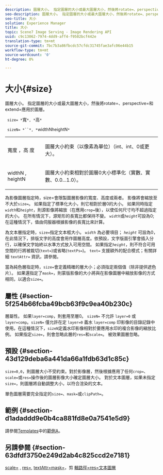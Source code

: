 ```yaml
---
description: 圖層大小。 指定圖層的大小或最大圖層大小，然後將rotate=、perspective=和extend=應用於圖層。
seo-description: 圖層大小。 指定圖層的大小或最大圖層大小，然後將rotate=、perspective=和extend=應用於圖層。
seo-title: 大小
solution: Experience Manager
title: 大小
topic: Scene7 Image Serving - Image Rendering API
uuid: c9c13062-7974-4dd9-aff4-f9502bcf442e
translation-type: tm+mt
source-git-commit: 7bc7b3a86fbcdc57cfdc31745fae3afc06e44b15
workflow-type: tm+mt
source-wordcount: '0'
ht-degree: 0%

---
```



# 大小{#size}

圖層大小。 指定圖層的大小或最大圖層大小，然後將rotate=、perspective=和extend=應用於圖層。

` size= *`寬`*, *`高`*`

` sizeN= *``*, *`widthNheightN`*`

<table id="simpletable_FBE17D736F93485AA0053BF447B4CC9F"> 
 <tr class="strow"> 
  <td class="stentry"> <p> <span class="codeph"> <span class="varname"> 寬度 </span>，高 <span class="varname"> 度  </span> </span> </p> </td> 
  <td class="stentry"> <p>圖層大小約束（以像素為單位）（int、int、0或更大）。 </p> </td> 
 </tr> 
 <tr class="strow"> 
  <td class="stentry"> <p> <span class="codeph"> <span class="varname"> widthN  </span>,  <span class="varname"> heightN  </span> </span> </p> </td> 
  <td class="stentry"> <p>圖層大小約束相對於圖層0大小標準化（實數、實數、0.0...1.0）。 </p> </td> 
 </tr> 
</table>

為影像圖層指定時，size=會限製圖層影像的寬度、高度或兩者。 影像將會縮放至不大於`size=`。 如果指定了標準化大小，則它相對於層0的大小。 如果同時指定&#x200B;*`width`*&#x200B;和&#x200B;*`height`*，則源影像將縮放（在應用`crop=`後），以使任何尺寸均不超過指定的大小。 在所有情況下，源矩形的長寬比都保持不變。 *`width`*&#x200B;或&#x200B;*`height`*&#x200B;可設為0;在這種情況下，值由伺服器根據影像的長寬比來計算。

為文本層指定時，`size=`指定文本框大小。 *`width`* 為必要項目； *`height`* 可設為0，在此情況下，排版文字的高度會用作圖層高度。依預設，文字版面引擎會插入分行，以確保文字始終以水準方式放入可用空間。 如果指定&#x200B;*`height`*，則不符合可用空間的行將被裁切(`text=`)或省略(`textPs=`)。 `text=` 支援額外的配合模式；有關詳細 `textAttr=` 資訊，請參閱。

當為純色層指定時，`size=`會定義精確的層大小；必須指定兩個值（除非提供遮色片）。 如果還指定了`mask=`，則蒙版影像的大小將與在影像圖層中縮放影像的方式相同，以適合`size=`。

## 屬性 {#section-5f254b66fcba49bcb63f9c9ea40b230c}

層屬性。 如果`layer=comp`，則套用至層0。 `sizeN=` 不允許 `layer=0` 或 `layer=comp`。`sizeN=` 僅允許在定 `layer=0` 義水 `layer=comp` 印影像的目錄記錄中使用。在這種情況下，`sizeN`定義水印影像相對於要應用水印的複合影像的縮放比例。 如果指定`size=`，則會忽略此層的`res=`和`scale=`。 被效果圖層忽略。

## 預設 {#section-43d129deba6a441da66a1fdb63d1c85c}

`size=0,0`，則圖層大小不受約束。對於影像層，然後根據應用了任何`crop=`、`scale=`或`res=`操作後的圖層影像大小確定圖層大小。 對於文本圖層，如果未指定`size=`，則圖層將自動調整大小，以符合渲染的文本。

單色圖層需要完全指定的`size=`、`mask=`或`clipPath=`。

## 範例 {#section-d1adaddd9e0b4ca881fd8e0a7541e5d9}

請參閱[Templates](../../../../../is-api/http-ref/image-serving-api-ref/c-http-protocol-reference/c-templates/c-templates.md#concept-3cd2d2adae0e41b2979b9640244d4d3e)中的[範例A](../../../../../is-api/http-ref/image-serving-api-ref/c-http-protocol-reference/c-templates/r-example-a.md#reference-c78ea82e8a1646738e764fa6685dfbac)。

## 另請參閱 {#section-63dfdf3750e249d2ab4c825ccd2e7181}

[scale=](../../../../../is-api/http-ref/image-serving-api-ref/c-http-protocol-reference/c-command-reference/r-is-http-scale.md#reference-098c30cea1764f189e6f7c7e400cc065) ,  [res=](../../../../../is-api/http-ref/image-serving-api-ref/c-http-protocol-reference/c-command-reference/r-res.md#reference-3d6fe416801148dea0f786f2b5169e55),  [textAttr=mask=](../../../../../is-api/http-ref/image-serving-api-ref/c-http-protocol-reference/c-command-reference/r-textattr.md#reference-ff00484fa3244286abeff34911f7ec0d)，剪 [](../../../../../is-api/http-ref/image-serving-api-ref/c-http-protocol-reference/c-command-reference/r-mask.md#reference-922254e027404fb890b850e2723ee06e) [](../../../../../is-api/http-ref/image-serving-api-ref/c-http-protocol-reference/c-command-reference/r-clippath.md#reference-8139b1b52dc54749b51b109521ddf83d) [輯路徑=res=文本圖層](../../../../../is-api/http-ref/image-serving-api-ref/c-http-protocol-reference/c-text-formatting/r-text-layers.md#reference-47e78cfb18134db5ab09e17af14a6a8f)
